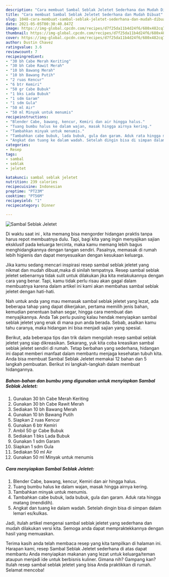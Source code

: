 ```yaml
---
description: "Cara membuat Sambal Seblak Jeletet Sederhana dan Mudah Dibuat"
title: "Cara membuat Sambal Seblak Jeletet Sederhana dan Mudah Dibuat"
slug: 1048-cara-membuat-sambal-seblak-jeletet-sederhana-dan-mudah-dibuat
date: 2021-05-05T00:30:40.847Z
image: https://img-global.cpcdn.com/recipes/d7f25da11b4d24f6/680x482cq70/sambal-seblak-jeletet-foto-resep-utama.jpg
thumbnail: https://img-global.cpcdn.com/recipes/d7f25da11b4d24f6/680x482cq70/sambal-seblak-jeletet-foto-resep-utama.jpg
cover: https://img-global.cpcdn.com/recipes/d7f25da11b4d24f6/680x482cq70/sambal-seblak-jeletet-foto-resep-utama.jpg
author: Dustin Chavez
ratingvalue: 3.6
reviewcount: 7
recipeingredient:
- "30 bh Cabe Merah Keriting"
- "30 bh Cabe Rawit Merah"
- "10 bh Bawang Merah"
- "10 bh Bawang Putih"
- "2 ruas Kencur"
- "6 btr Kemiri"
- "50 gr Cabe Bubuk"
- "1 bks Lada Bubuk"
- "1 sdm Garam"
- "1 sdm Gula"
- "50 ml Air"
- "50 ml Minyak untuk menumis"
recipeinstructions:
- "Blender Cabe, bawang, kencur, Kemiri dan air hingga halus."
- "Tuang bumbu halus ke dalam wajan, masak hingga airnya kering."
- "Tambahkan minyak untuk menumis."
- "Tambahkan cabe bubuk, lada bubuk, gula dan garam. Aduk rata hingga matang (mendidih)."
- "Angkat dan tuang ke dalam wadah. Setelah dingin bisa di simpan dalam lemari es/kulkas."
categories:
- Resep
tags:
- sambal
- seblak
- jeletet

katakunci: sambal seblak jeletet 
nutrition: 239 calories
recipecuisine: Indonesian
preptime: "PT23M"
cooktime: "PT56M"
recipeyield: "1"
recipecategory: Dinner

---
```



![Sambal Seblak Jeletet](https://img-global.cpcdn.com/recipes/d7f25da11b4d24f6/680x482cq70/sambal-seblak-jeletet-foto-resep-utama.jpg)

Di waktu  saat ini , kita memang bisa mengorder hidangan praktis tanpa harus repot membuatnya dulu. Tapi, bagi kita yang ingin menyajikan sajian eksklusif pada keluarga tercinta, maka kamu memang lebih bagus menghidangkannya dengan tangan sendiri. Pasalnya, memasak di rumah lebih higienis dan dapat menyesuaikan dengan kesukaan keluarga.

Jika kamu sedang mencari inspirasi resep sambal seblak jeletet yang nikmat dan mudah dibuat,maka di sinilah tempatnya. Resep sambal seblak jeletet  sebenarnya tidak sulit untuk dilakukan jika kita melakukannya dengan cara yang benar. Tapi, kamu tidak perlu risau akan gagal dalam membuatnya 
karena dalam artikel ini kami akan membahas sambal seblak jeletet dengan hati-hati.  



Nah untuk anda yang mau memasak sambal seblak jeletet yang lezat, ada beberapa tahap yang dapat dikerjakan, pertama memilih jenis bahan, kemudian penentuan bahan segar, hingga cara membuat dan menyajikannya. Anda Tak perlu pusing kalau hendak menyiapkan sambal seblak jeletet yang enak di mana pun anda berada. Sebab, asalkan kamu  tahu caranya, maka hidangan ini bisa menjadi sajian yang spesial.

Berikut, ada beberapa tips dan trik dalam mengolah resep sambal seblak jeletet yang siap dikreasikan. Sekarang, yuk kita coba kreasikan sambal seblak jeletet sendiri di rumah. Tetap berbahan yang sederhana, hidangan ini dapat memberi manfaat dalam membantu menjaga kesehatan tubuh kita. Anda bisa membuat Sambal Seblak Jeletet memakai 12 bahan dan 5 langkah pembuatan. Berikut ini langkah-langkah dalam membuat hidangannya.

<!--inarticleads1-->

##### Bahan-bahan dan bumbu yang digunakan untuk menyiapkan Sambal Seblak Jeletet:

1. Gunakan 30 bh Cabe Merah Keriting
1. Gunakan 30 bh Cabe Rawit Merah
1. Sediakan 10 bh Bawang Merah
1. Gunakan 10 bh Bawang Putih
1. Siapkan 2 ruas Kencur
1. Gunakan 6 btr Kemiri
1. Ambil 50 gr Cabe Bubuk
1. Sediakan 1 bks Lada Bubuk
1. Gunakan 1 sdm Garam
1. Siapkan 1 sdm Gula
1. Sediakan 50 ml Air
1. Gunakan 50 ml Minyak untuk menumis




<!--inarticleads2-->

##### Cara menyiapkan Sambal Seblak Jeletet:

1. Blender Cabe, bawang, kencur, Kemiri dan air hingga halus.
1. Tuang bumbu halus ke dalam wajan, masak hingga airnya kering.
1. Tambahkan minyak untuk menumis.
1. Tambahkan cabe bubuk, lada bubuk, gula dan garam. Aduk rata hingga matang (mendidih).
1. Angkat dan tuang ke dalam wadah. Setelah dingin bisa di simpan dalam lemari es/kulkas.




Jadi, itulah artikel mengenai  sambal seblak jeletet  yang sederhana dan mudah dilakukan versi kita. Semoga anda dapat mempraktekkannya dengan hasil yang memuaskan. 

Terima kasih anda telah membaca resep yang kita tampilkan di halaman ini. Harapan kami, resep  Sambal Seblak Jeletet sederhana di atas dapat membantu Anda menyiapkan makanan yang lezat untuk keluarga/teman ataupun menjadi ide untuk berbisnis kuliner. Gimana nih? Gampang kan? Itulah resep sambal seblak jeletet yang bisa Anda praktikkan di rumah. Selamat mencoba!


